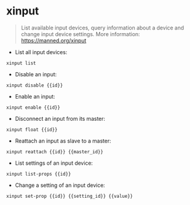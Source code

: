 # xinput

> List available input devices, query information about a device and change input device settings.
> More information: <https://manned.org/xinput>

- List all input devices:

`xinput list`

- Disable an input:

`xinput disable {{id}}`

- Enable an input:

`xinput enable {{id}}`

- Disconnect an input from its master:

`xinput float {{id}}`

- Reattach an input as slave to a master:

`xinput reattach {{id}} {{master_id}}`

- List settings of an input device:

`xinput list-props {{id}}`

- Change a setting of an input device:

`xinput set-prop {{id}} {{setting_id}} {{value}}`
